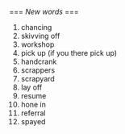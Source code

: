 === *New words* ===

1. chancing
2. skivving off
3. workshop
4. pick up (if you there pick up)
5. handcrank
6. scrappers
7. scrapyard
8.  lay off
9. resume
10. hone in
11. referral
12. spayed
